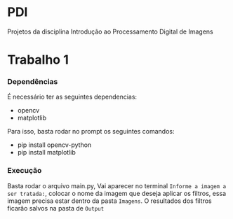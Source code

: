 # PDI
Projetos da disciplina Introdução ao Processamento Digital de Imagens

# Trabalho 1
### Dependências
É necessário ter as seguintes dependencias:
 - opencv
 - matplotlib

 Para isso, basta rodar no prompt os seguintes comandos:
 - pip install opencv-python
 - pip install matplotlib

### Execução
Basta rodar o arquivo main.py, Vai aparecer no terminal `Informe a imagem a ser tratada:`, colocar o nome da imagem que deseja aplicar os filtros, essa imagem precisa estar dentro da pasta `Imagens`. O resultados dos filtros ficarão salvos  na pasta de `Output`